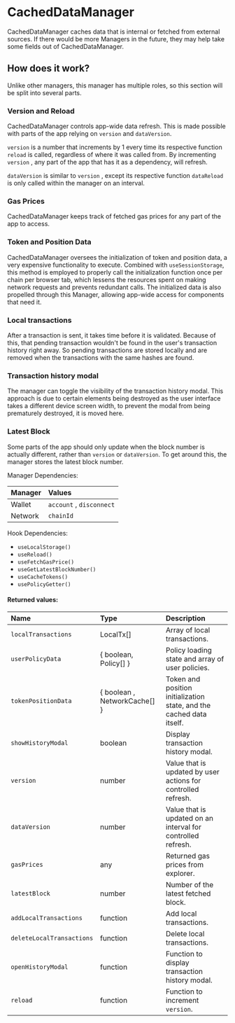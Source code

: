 # CachedDataManager

CachedDataManager caches data that is internal or fetched from external sources. If there would be more Managers in the future, they may help take some fields out of CachedDataManager.

## How does it work?

Unlike other managers, this manager has multiple roles, so this section will be split into several parts.

### Version and Reload

CachedDataManager controls app-wide data refresh. This is made possible with parts of the app relying on `version` and `dataVersion`.

`version` is a number that increments by 1 every time its respective function `reload` is called, regardless of where it was called from. By incrementing `version` , any part of the app that has it as a dependency, will refresh.

`dataVersion` is similar to `version` , except its respective function `dataReload` is only called within the manager on an interval.

### Gas Prices

CachedDataManager keeps track of fetched gas prices for any part of the app to access.

### Token and Position Data

CachedDataManager oversees the initialization of token and position data, a very expensive functionality to execute. Combined with `useSessionStorage`, this method is employed to properly call the initialization function once per chain per browser tab, which lessens the resources spent on making network requests and prevents redundant calls. The initialized data is also propelled through this Manager, allowing app-wide access for components that need it.

### Local transactions

After a transaction is sent, it takes time before it is validated. Because of this, that pending transaction wouldn't be found in the user's transaction history right away. So pending transactions are stored locally and are removed when the transactions with the same hashes are found.

### Transaction history modal

The manager can toggle the visibility of the transaction history modal. This approach is due to certain elements being destroyed as the user interface takes a different device screen width, to prevent the modal from being prematurely destroyed, it is moved here.

### Latest Block

Some parts of the app should only update when the block number is actually different, rather than `version` or `dataVersion`. To get around this, the manager stores the latest block number.

Manager Dependencies:

| Manager | Values                                                          |
| :--- | :------------------------------------------------------------------- |
| Wallet | `account` , `disconnect`
| Network | `chainId `

Hook Dependencies:
- `useLocalStorage()`
- `useReload()`
- `useFetchGasPrice()`
- `useGetLatestBlockNumber()`
- `useCacheTokens()`
- `usePolicyGetter()`

#### Returned values:
| Name | Type | Description                                                          |
| :--- | :--- | :------------------------------------------------------------------- |
|`localTransactions` | LocalTx[] | Array of local transactions.
|`userPolicyData` | { boolean, Policy[] } | Policy loading state and array of user policies.
|`tokenPositionData` | { boolean , NetworkCache[] } | Token and position initialization state, and the cached data itself.
|`showHistoryModal` | boolean | Display transaction history modal.
|`version` | number | Value that is updated by user actions for controlled refresh.
|`dataVersion` | number | Value that is updated on an interval for controlled refresh.
|`gasPrices` | any | Returned gas prices from explorer.
|`latestBlock` | number | Number of the latest fetched block.
|`addLocalTransactions` | function | Add local transactions.
|`deleteLocalTransactions` | function | Delete local transactions.
|`openHistoryModal` | function | Function to display transaction history modal.
|`reload` | function | Function to increment `version`.